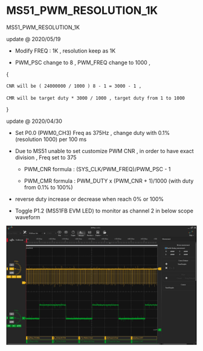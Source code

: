 # MS51_PWM_RESOLUTION_1K
 MS51_PWM_RESOLUTION_1K

update @ 2020/05/19

- Modify FREQ : 1K , resolution keep as 1K 

- PWM_PSC change to 8 , PWM_FREQ change to 1000 , 

{

	CNR will be ( 24000000 / 1000 ) 8 - 1 = 3000 - 1 ,
	
	CMR will be target duty * 3000 / 1000 , target duty from 1 to 1000

}


update @ 2020/04/30

- Set P0.0 (PWM0_CH3) Freq as 375Hz , change duty with 0.1% (resolution 1000) per 100 ms

- Due to MS51 unable to set customize PWM CNR , in order to have exact division  , Freq set to 375

	- PWM_CNR formula : (SYS_CLK/PWM_FREQ)/PWM_PSC - 1
	
	- PWM_CMR formula : PWM_DUTY x (PWM_CNR + 1)/1000	(with duty from 0.1% to 100%)

- reverse duty increase or decrease when reach 0% or 100%

- Toggle P1.2 (MS51FB EVM LED) to monitor as channel 2 in below scope waveform

![image](https://github.com/released/MS51_PWM_RESOLUTION_1K/blob/master/FREQ_375Hz_RESOLUTION_1K.jpg)

